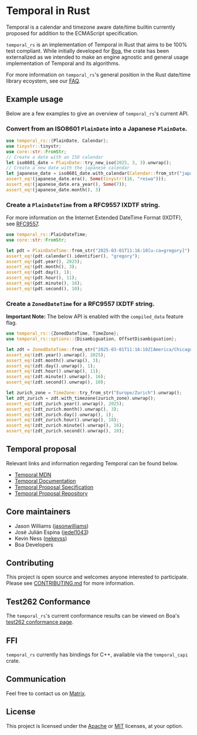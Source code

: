 # Temporal in Rust

Temporal is a calendar and timezone aware date/time builtin currently
proposed for addition to the ECMAScript specification.

`temporal_rs` is an implementation of Temporal in Rust that aims to be
100% test compliant. While initially developed for [Boa][boa-repo], the
crate has been externalized as we intended to make an engine agnostic
and general usage implementation of Temporal and its algorithms.

For more information on `temporal_rs`'s general position in the Rust
date/time library ecoystem, see our [FAQ](./docs/FAQ.md).

## Example usage

Below are a few examples to give an overview of `temporal_rs`'s current
API.

### Convert from an ISO8601 `PlainDate` into a Japanese `PlainDate`.

```rust
use temporal_rs::{PlainDate, Calendar};
use tinystr::tinystr;
use core::str::FromStr;
// Create a date with an ISO calendar
let iso8601_date = PlainDate::try_new_iso(2025, 3, 3).unwrap();
// Create a new date with the japanese calendar
let japanese_date = iso8601_date.with_calendar(Calendar::from_str("japanese").unwrap()).unwrap();
assert_eq!(japanese_date.era(), Some(tinystr!(16, "reiwa")));
assert_eq!(japanese_date.era_year(), Some(7));
assert_eq!(japanese_date.month(), 3)
```

### Create a `PlainDateTime` from a RFC9557 IXDTF string.

For more information on the Internet Extended DateTime Format (IXDTF),
see [RFC9557](https://www.rfc-editor.org/rfc/rfc9557.txt).

```rust
use temporal_rs::PlainDateTime;
use core::str::FromStr;

let pdt = PlainDateTime::from_str("2025-03-01T11:16:10[u-ca=gregory]").unwrap();
assert_eq!(pdt.calendar().identifier(), "gregory");
assert_eq!(pdt.year(), 2025);
assert_eq!(pdt.month(), 3);
assert_eq!(pdt.day(), 1);
assert_eq!(pdt.hour(), 11);
assert_eq!(pdt.minute(), 16);
assert_eq!(pdt.second(), 10);
```

### Create a `ZonedDateTime` for a RFC9557 IXDTF string.

**Important Note:** The below API is enabled with the `compiled_data`
feature flag.

```rust
use temporal_rs::{ZonedDateTime, TimeZone};
use temporal_rs::options::{Disambiguation, OffsetDisambiguation};

let zdt = ZonedDateTime::from_str("2025-03-01T11:16:10Z[America/Chicago][u-ca=iso8601]", Disambiguation::Compatible, OffsetDisambiguation::Reject).unwrap();
assert_eq!(zdt.year().unwrap(), 2025);
assert_eq!(zdt.month().unwrap(), 3);
assert_eq!(zdt.day().unwrap(), 1);
assert_eq!(zdt.hour().unwrap(), 11);
assert_eq!(zdt.minute().unwrap(), 16);
assert_eq!(zdt.second().unwrap(), 10);

let zurich_zone = TimeZone::try_from_str("Europe/Zurich").unwrap();
let zdt_zurich = zdt.with_timezone(zurich_zone).unwrap();
assert_eq!(zdt_zurich.year().unwrap(), 2025);
assert_eq!(zdt_zurich.month().unwrap(), 3);
assert_eq!(zdt_zurich.day().unwrap(), 1);
assert_eq!(zdt_zurich.hour().unwrap(), 18);
assert_eq!(zdt_zurich.minute().unwrap(), 16);
assert_eq!(zdt_zurich.second().unwrap(), 10);
```

## Temporal proposal

Relevant links and information regarding Temporal can be found below.

- [Temporal MDN](https://developer.mozilla.org/en-US/docs/Web/JavaScript/Reference/Global_Objects/Temporal)
- [Temporal Documentation](https://tc39.es/proposal-temporal/docs/)
- [Temporal Proposal Specification](https://tc39.es/proposal-temporal/)
- [Temporal Proposal Repository](https://github.com/tc39/proposal-temporal)

## Core maintainers

- Jason Williams
  ([jasonwilliams](https://github.com/orgs/boa-dev/people/jasonwilliams))
- José Julián Espina
  ([jedel1043](https://github.com/orgs/boa-dev/people/jedel1043))
- Kevin Ness ([nekevss](https://github.com/orgs/boa-dev/people/nekevss))
- Boa Developers

## Contributing

This project is open source and welcomes anyone interested to
participate. Please see [CONTRIBUTING.md](./CONTRIBUTING.md) for more
information.

## Test262 Conformance

<!-- TODO: Potentially update with tests if a runner can be implemented -->

The `temporal_rs`'s current conformance results can be viewed on Boa's
[test262 conformance page](https://boajs.dev/conformance).

## FFI

`temporal_rs` currently has bindings for C++, available via the
`temporal_capi` crate.

## Communication

Feel free to contact us on
[Matrix](https://matrix.to/#/#boa:matrix.org).

## License

This project is licensed under the [Apache](./LICENSE-Apache) or
[MIT](./LICENSE-MIT) licenses, at your option.

[boa-repo]: https://github.com/boa-dev/boa
